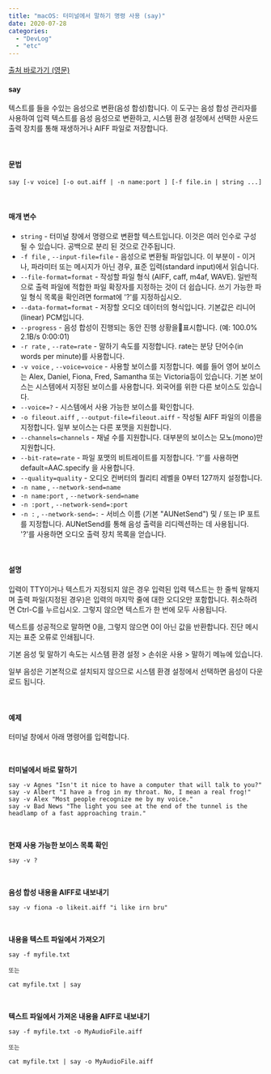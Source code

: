 ```yaml
---
title: "macOS: 터미널에서 말하기 명령 사용 (say)"
date: 2020-07-28
categories: 
  - "DevLog"
  - "etc"
---
```


[출처 바로가기 (영문)](https://ss64.com/osx/say.html)

#### **say**

텍스트를 들을 수있는 음성으로 변환(음성 합성)합니다. 이 도구는 음성 합성 관리자를 사용하여 입력 텍스트를 음성 음성으로 변환하고, 시스템 환경 설정에서 선택한 사운드 출력 장치를 통해 재생하거나 AIFF 파일로 저장합니다.

 

#### **문법**

```
say [-v voice] [-o out.aiff | -n name:port ] [-f file.in | string ...]
```

 

#### **매개 변수**

- `string` - 터미널 창에서 명령으로 변환할 텍스트입니다. 이것은 여러 인수로 구성 될 수 있습니다. 공백으로 분리 된 것으로 간주됩니다.
- `-f file` , `--input-file=file` - 음성으로 변환될 파일입니다. 이 부분이 - 이거나, 파라미터 또는 메시지가 아닌 경우, 표준 입력(standard input)에서 읽습니다.
- `--file-format=format` - 작성할 파일 형식 (AIFF, caff, m4af, WAVE). 일반적으로 출력 파일에 적합한 파일 확장자를 지정하는 것이 더 쉽습니다. 쓰기 가능한 파일 형식 목록을 확인려면 format에 '?'를 지정하십시오.
- `--data-format=format` - 저장할 오디오 데이터의 형식입니다. 기본값은 리니어(linear) PCM입니다.
- `--progress` - 음성 합성이 진행되는 동안 진행 상황을표시합니다. (예: 100.0% 2.1B/s 0:00:01)
- `-r rate` , `--rate=rate` - 말하기 속도를 지정합니다. rate는 분당 단어수(in words per minute)를 사용합니다.
- `-v voice` , `--voice=voice` - 사용할 보이스를 지정합니다. 예를 들어 영어 보이스는 Alex, Daniel, Fiona, Fred, Samantha 또는 Victoria등이 있습니다. 기본 보이스는 시스템에서 지정된 보이스를 사용합니다. 외국어를 위한 다른 보이스도 있습니다.
- `--voice=?` - 시스템에서 사용 가능한 보이스를 확인합니다.
- `-o fileout.aiff` , `--output-file=fileout.aiff` - 작성될 AIFF 파일의 이름을 지정합니다. 일부 보이스는 다른 포맷을 지원합니다.
- `--channels=channels` - 채널 수를 지원합니다. 대부분의 보이스는 모노(mono)만 지원합니다.
- `--bit-rate=rate` - 파일 포맷의 비트레이트를 지정합니다. '?'를 사용하면 default=AAC.specify 을 사용합니다.
- `--quality=quality` - 오디오 컨버터의 퀄리티 레벨을 0부터 127까지 설정합니다.
- `-n name` , `--network-send=name`
- `-n name:port` , `--network-send=name`
- `-n :port` , `--network-send=:port`
- `-n :` , `--network-send=:` - 서비스 이름 (기본 "AUNetSend") 및 / 또는 IP 포트를 지정합니다. AUNetSend를 통해 음성 출력을 리디렉션하는 데 사용됩니다. '?'를 사용하면 오디오 출력 장치 목록을 얻습니다.

 

#### **설명**

입력이 TTY이거나 텍스트가 지정되지 않은 경우 입력된 입력 텍스트는 한 줄씩 말해지며 출력 파일(지정된 경우)은 입력의 마지막 줄에 대한 오디오만 포함합니다. 취소하려면 Ctrl-C를 누르십시오. 그렇지 않으면 텍스트가 한 번에 모두 사용됩니다.

텍스트를 성공적으로 말하면 0을, 그렇지 않으면 0이 아닌 값을 반환합니다. 진단 메시지는 표준 오류로 인쇄됩니다.

기본 음성 및 말하기 속도는 시스템 환경 설정 > 손쉬운 사용 > 말하기 메뉴에 있습니다.

일부 음성은 기본적으로 설치되지 않으므로 시스템 환경 설정에서 선택하면 음성이 다운로드 됩니다.

 

#### **예제**

터미널 창에서 아래 명령어를 입력합니다.

 

**터미널에서 바로 말하기**

```
say -v Agnes "Isn't it nice to have a computer that will talk to you?"
say -v Albert "I have a frog in my throat. No, I mean a real frog!"
say -v Alex "Most people recognize me by my voice."
say -v Bad News "The light you see at the end of the tunnel is the headlamp of a fast approaching train."
```

 

**현재 사용 가능한 보이스 목록 확인**

```
say -v ?
```

 

**음성 합성 내용을 AIFF로 내보내기**

```
say -v fiona -o likeit.aiff "i like irn bru"

```

 

**내용을 텍스트 파일에서 가져오기**

```
say -f myfile.txt

또는

cat myfile.txt | say
```

 

**텍스트 파일에서 가져온 내용을 AIFF로 내보내기**

```
say -f myfile.txt -o MyAudioFile.aiff

또는

cat myfile.txt | say -o MyAudioFile.aiff
```
